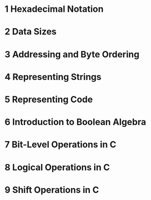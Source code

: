 # 1 Hexadecimal Notation
# 2 Data Sizes
# 3 Addressing and Byte Ordering
# 4 Representing Strings
# 5 Representing Code
# 6 Introduction to Boolean Algebra
# 7 Bit-Level Operations in C
# 8 Logical Operations in C
# 9 Shift Operations in C

